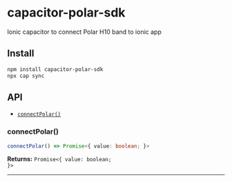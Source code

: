 # capacitor-polar-sdk

Ionic capacitor to connect Polar H10 band to ionic app

## Install

```bash
npm install capacitor-polar-sdk
npx cap sync
```

## API

<docgen-index>

* [`connectPolar()`](#connectpolar)

</docgen-index>

<docgen-api>
<!--Update the source file JSDoc comments and rerun docgen to update the docs below-->

### connectPolar()

```typescript
connectPolar() => Promise<{ value: boolean; }>
```

**Returns:** <code>Promise&lt;{ value: boolean; }&gt;</code>

--------------------

</docgen-api>
